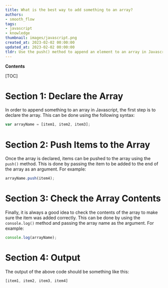 ```yaml
---
title: What is the best way to add something to an array?
authors:
- smooth_flow
tags:
- javascript
- knowledge
thumbnail: images/javascript.png
created_at: 2023-02-02 00:00:00
updated_at: 2023-02-02 00:00:00
tldr: Use the push() method to append an element to an array in Javascript.
---
```


**Contents**

[TOC]

# Section 1: Declare the Array

In order to append something to an array in Javascript, the first step is to declare the array. This can be done using the following syntax:

```javascript
var arrayName = [item1, item2, item3];
```

# Section 2: Push Items to the Array

Once the array is declared, items can be pushed to the array using the `push()` method. This is done by passing the item to be added to the end of the array as an argument. For example:

```javascript
arrayName.push(item4);
```

# Section 3: Check the Array Contents

Finally, it is always a good idea to check the contents of the array to make sure the item was added correctly. This can be done by using the `console.log()` method and passing the array name as the argument. For example:

```javascript
console.log(arrayName);
```

# Section 4: Output

The output of the above code should be something like this:

```javascript
[item1, item2, item3, item4]
```
